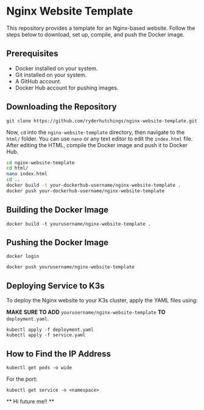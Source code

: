 # Nginx Website Template

This repository provides a template for an Nginx-based website. Follow the steps below to download, set up, compile, and push the Docker image.

## Prerequisites

* Docker installed on your system.
* Git installed on your system.
* A GitHub account.
* Docker Hub account for pushing images.

## Downloading the Repository

```
git clone https://github.com/ryderhutchings/nginx-website-template.git
```

Now, `cd` into the `nginx-website-template` directory, then navigate to the `html/` folder. You can use `nano` or any text editor to edit the `index.html` file. After editing the HTML, compile the Docker image and push it to Docker Hub.

```bash
cd nginx-website-template
cd html/
nano index.html
cd ..
docker build -t your-dockerhub-username/nginx-website-template .
docker push your-dockerhub-username/nginx-website-template
```

## Building the Docker Image

```
docker build -t yourusername/nginx-website-template .
```

## Pushing the Docker Image

```
docker login

docker push yourusername/nginx-website-template
```

## Deploying Service to K3s
To deploy the Nginx website to your K3s cluster, apply the YAML files using:

**MAKE SURE TO ADD** `yourusername/nginx-website-template` **TO** `deployment.yaml`.

```
kubectl apply -f deployment.yaml
kubectl apply -f service.yaml
```

## How to Find the IP Address

```
kubectl get pods -o wide
```

For the port:
```
kubectl get service -n <namespace>
```

** Hi future me!! **


